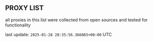 ## PROXY LIST

all proxies in this list were collected from open sources and tested for functionality

last update: `2025-01-28 20:35:56.366065+00:00` UTC